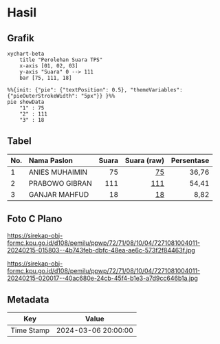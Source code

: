 # Hasil

## Grafik

```mermaid
xychart-beta
    title "Perolehan Suara TPS"
    x-axis [01, 02, 03]
    y-axis "Suara" 0 --> 111
    bar [75, 111, 18]
```

```mermaid
%%{init: {"pie": {"textPosition": 0.5}, "themeVariables": {"pieOuterStrokeWidth": "5px"}} }%%
pie showData
    "1" : 75
    "2" : 111
    "3" : 18
```

## Tabel

| No. | Nama Paslon    | Suara | Suara (raw) | Persentase |
|:--- |:-------------- | -----:| -----------:| ----------:|
| 1   | ANIES MUHAIMIN | 75    | [75][p-1]   | 36,76      |
| 2   | PRABOWO GIBRAN | 111   | [111][p-2]  | 54,41      |
| 3   | GANJAR MAHFUD  | 18    | [18][p-3]   | 8,82       |


[p-1]: https://github.com/gigit-pemilu/pemilu-2024-72-sulawesi-tengah/blob/main/pilpres/hitung-suara/sub/72-sulawesi-tengah/sub/71-kota-palu/sub/08-mantikulore/sub/1004-tanamodindi/sub/011-tps/sub/paslon-1.txt
[p-2]: https://github.com/gigit-pemilu/pemilu-2024-72-sulawesi-tengah/blob/main/pilpres/hitung-suara/sub/72-sulawesi-tengah/sub/71-kota-palu/sub/08-mantikulore/sub/1004-tanamodindi/sub/011-tps/sub/paslon-2.txt
[p-3]: https://github.com/gigit-pemilu/pemilu-2024-72-sulawesi-tengah/blob/main/pilpres/hitung-suara/sub/72-sulawesi-tengah/sub/71-kota-palu/sub/08-mantikulore/sub/1004-tanamodindi/sub/011-tps/sub/paslon-3.txt

## Foto C Plano

https://sirekap-obj-formc.kpu.go.id/d108/pemilu/ppwp/72/71/08/10/04/7271081004011-20240215-015803--4b743feb-dbfc-48ea-ae6c-573f2f84463f.jpg

https://sirekap-obj-formc.kpu.go.id/d108/pemilu/ppwp/72/71/08/10/04/7271081004011-20240215-020017--40ac680e-24cb-45f4-b1e3-a7d9cc646b1a.jpg


## Metadata

| Key        | Value               |
| ---------- | ------------------- |
| Time Stamp | 2024-03-06 20:00:00 |




